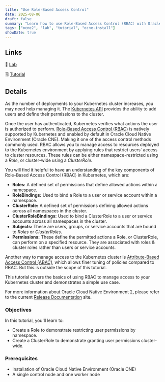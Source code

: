 ```yaml
---
title: "Use Role-Based Access Control"
date: 2025-08-06
draft: false
summary: "Learn how to use Role-Based Access Control (RBAC) with Oracle Cloud Native Environment."
tags: ["ocne2", "lab", "tutorial", "ocne-install"]
showDate: true
---
```


## Links

:crescent_moon: [Lab](https://luna.oracle.com/lab/88d99065-2b77-4ed1-8a64-a0c0260ab6a7)

:spiral_notepad: [Tutorial](https://docs.oracle.com/en/learn/ocne2-rbac)

## Details

As the number of deployments to your Kubernetes cluster increases, you may need help managing it. The [Kubernetes API](https://kubernetes.io/docs/concepts/overview/kubernetes-api/) provides the ability to add users and define their permissions to the cluster. 

Once the user has authenticated, Kubernetes verifies what actions the user is authorized to perform. [Role-Based Access Control (RBAC)](https://kubernetes.io/docs/reference/access-authn-authz/rbac/) is natively supported by Kubernetes and enabled by default in Oracle Cloud Native Environment (Oracle CNE). Making it one of the access control methods commonly used. RBAC allows you to manage access to resources deployed to the Kubernetes environment by applying rules that restrict users' access to cluster resources. These rules can be either namespace-restricted using a *Role*, or cluster-wide using a *ClusterRole*.

You will find it helpful to have an understanding of the key components of Role-Based Access Control (RBAC) in Kubernetes, which are:

- **Roles:** A defined set of permissions that define allowed actions within a namespace.
- **RoleBindings:** Used to bind a Role to a user or service account within a namespace.
- **ClusterRole:** A defined set of permissions defining allowed actions across all namespaces in the cluster.
- **ClusterRoleBindings:** Used to bind a ClusterRole to a user or service accounts across all namespaces in the cluster.
- **Subjects:** These are users, groups, or service accounts that are bound to *Roles* or *ClusterRoles*.
- **Permissions:** These define the permitted actions a Role, or ClusterRole, can perform on a specified resource. They are associated with roles & cluster roles rather than users or service accounts.  

Another way to manage access to the Kubernetes cluster is [Attribute-Based Access Control (ABAC)](https://kubernetes.io/docs/reference/access-authn-authz/abac/), which allows finer tuning of policies compared to RBAC. But this is outside the scope of this tutorial.

This tutorial covers the basics of using RBAC to manage access to your Kubernetes cluster and demonstrates a simple use case.

For more information about Oracle Cloud Native Environment 2, please refer to the current [Release Documentation](https://docs.oracle.com/en/operating-systems/olcne/) site.

### Objectives

In this tutorial, you'll learn to:

- Create a Role to demonstrate restricting user permissions by namespace.
- Create a ClusterRole to demonstrate granting user permissions cluster-wide.

### Prerequisites

- Installation of Oracle Cloud Native Environment (Oracle CNE)
- A single control node and one worker node
